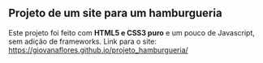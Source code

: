 ## Projeto de um site para um hamburgueria


Este projeto foi feito com __HTML5 e CSS3 puro__ e um pouco de Javascript, sem adição de frameworks.
Link para o site: https://giovanaflores.github.io/projeto_hamburgueria/

